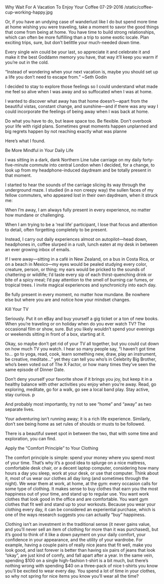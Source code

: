 Why Wait For A Vacation To Enjoy Your Coffee
07-29-2016
/static/coffee-cup-working-happy.jpg





Or, if you have an undying case of wanderlust like I do but spend more time at home wishing you were traveling, take a moment to savor the good things that come from being at home. You have time to build strong relationships, which can often be more fulfilling than a trip to some exotic locale. Plan exciting trips, sure, but don’t belittle your much-needed down time.




Every single win could be your last, so appreciate it and celebrate it and make it the best Goddamn memory you have, that way it’ll keep you warm if you’re out in the cold.



“Instead of wondering when your next vacation is, maybe you should set up a life you don’t need to escape from.” ~Seth Godin

I decided to stay to explore those feelings so I could understand what made me feel so alive when I was away and so suffocated when I was at home.

I wanted to discover what away has that home doesn’t—apart from the beautiful vistas, constant change, and sunshine—and if there was any way I could incorporate the feelings of being away when I was back at home.


Do what you have to do, but leave space too.  Be flexible.  Don’t overbook your life with rigid plans.  Sometimes great moments happen unplanned and big regrets happen by not reaching exactly what was planne

Here’s what I found.

Be More Mindful in Your Daily Life

I was sitting in a dark, dank Northern Line tube carriage on my daily forty-five-minute commute into central London when I decided, for a change, to look up from my headphone-induced daydream and be totally present in that moment.

I started to hear the sounds of the carriage slicing its way through the underground maze. I studied (in a non creepy way) the sullen faces of my fellow commuters, who appeared lost in their own daydream, when it struck me:

When I’m away, I am always fully present in every experience, no matter how mundane or challenging. 

When I am trying to be a ‘real life’ participant, I lose that focus and attention to detail, often forgetting completely to be present.

Instead, I carry out daily experiences almost on autopilot—head down, headphones in, coffee slurped in a rush, lunch eaten at my desk in between an ever growing inbox of emails.

If I were away—sitting in a café in New Zealand, on a bus in Costa Rica, or on a beach in Mexico—my eyes would be pealed studying every color, creature, person, or thing; my ears would be pricked to the sounds of chattering or wildlife; I’d taste every sip of each thirst-quenching drink or bite of a spicy meal; I’d pay attention to the smell of burning car fumes, or tropical trees. I invite magical experiences and synchronicity into each day.

Be fully present in every moment, no matter how mundane. Be nowhere else but where you are and notice how your mindset changes.


Kill Your TV

Seriously. Put it on eBay and buy yourself a gig ticket or a ton of new books. When you’re traveling or on holiday when do you ever watch TV? The occasional film or show, sure. But you likely wouldn’t spend your evenings or weekends sitting in front of a box, starting at it.

Okay, so maybe don’t get rid of your TV all together, but you could cut down on how much TV you watch. I hear so many people say, “I haven’t got time to… go to yoga, read, cook, learn something new, draw, play an instrument, be creative, meditate…” yet they can tell you who’s in Celebrity Big Brother, who’s been voted out of The X Factor, or how many times they’ve seen the same episode of Dinner Date.

Don’t deny yourself your favorite show if it brings you joy, but keep it in a healthy balance with other activities you enjoy when you’re away. Read, go exploring, meditate, go for a walk, go see a local band play. Stay active, stay curious.
p

And probably most importantly, try not to see “home” and “away” as two separate lives.

Your adventuring isn’t running away; it is a rich life experience. Similarly, don’t see being home as set rules of shoulds or musts to be followed.

There is a beautiful sweet spot in between the two, that with some time and exploration, you can find.




Apply the “Comfort Principle” to Your Clothing

The comfort principle is simple: spend your money where you spend most of your time. That’s why it’s a good idea to splurge on a nice mattress, comfortable desk chair, or a decent laptop computer, considering how many hours a day you sleep, work at your desk, or use that computer. Think about it, most of us wear our clothes all day long (and sometimes through the night). We wear them at work, at home, at the gym: every occasion calls for some type of clothing. It makes sense to buy clothes that earn you the most happiness out of your time, and stand up to regular use. You want work clothes that look good in the office and are comfortable. You want gym clothes that fit well and stand up to your workouts. Because you wear your clothing every day, it can be considered an experiential purchase, which is one of the ways research suggests you can actually “buy” happiness.

Clothing isn’t an investment in the traditional sense (it never gains value, and you’ll never sell an item of clothing for more than it was purchased), but it’s good to think of it like a down payment on your daily comfort, your confidence in your appearance, and the utility of your wardrobe. For example, having a couple pairs of really nice jeans that fit well, make you look good, and last forever is better than having six pairs of jeans that look “okay”, are just kind of comfy, and fall apart after a year. In the same vein, spending $100 on a single high-fashion t-shirt is a bit much, but there’s nothing wrong with spending $40 on a three-pack of nice t-shirts you know you’ll be excited to wear every day. You spend a lot of time in your clothes, so why not spring for nice items you know you’ll wear all the time?
